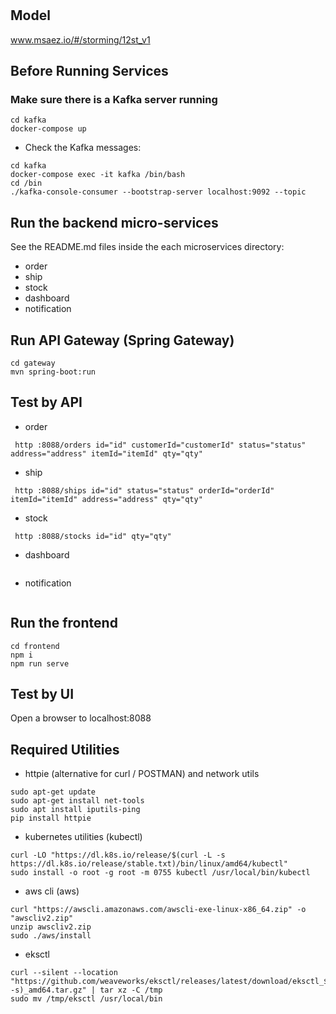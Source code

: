 # 

## Model
www.msaez.io/#/storming/12st_v1

## Before Running Services
### Make sure there is a Kafka server running
```
cd kafka
docker-compose up
```
- Check the Kafka messages:
```
cd kafka
docker-compose exec -it kafka /bin/bash
cd /bin
./kafka-console-consumer --bootstrap-server localhost:9092 --topic
```

## Run the backend micro-services
See the README.md files inside the each microservices directory:

- order
- ship
- stock
- dashboard
- notification


## Run API Gateway (Spring Gateway)
```
cd gateway
mvn spring-boot:run
```

## Test by API
- order
```
 http :8088/orders id="id" customerId="customerId" status="status" address="address" itemId="itemId" qty="qty" 
```
- ship
```
 http :8088/ships id="id" status="status" orderId="orderId" itemId="itemId" address="address" qty="qty" 
```
- stock
```
 http :8088/stocks id="id" qty="qty" 
```
- dashboard
```
```
- notification
```
```


## Run the frontend
```
cd frontend
npm i
npm run serve
```

## Test by UI
Open a browser to localhost:8088

## Required Utilities

- httpie (alternative for curl / POSTMAN) and network utils
```
sudo apt-get update
sudo apt-get install net-tools
sudo apt install iputils-ping
pip install httpie
```

- kubernetes utilities (kubectl)
```
curl -LO "https://dl.k8s.io/release/$(curl -L -s https://dl.k8s.io/release/stable.txt)/bin/linux/amd64/kubectl"
sudo install -o root -g root -m 0755 kubectl /usr/local/bin/kubectl
```

- aws cli (aws)
```
curl "https://awscli.amazonaws.com/awscli-exe-linux-x86_64.zip" -o "awscliv2.zip"
unzip awscliv2.zip
sudo ./aws/install
```

- eksctl 
```
curl --silent --location "https://github.com/weaveworks/eksctl/releases/latest/download/eksctl_$(uname -s)_amd64.tar.gz" | tar xz -C /tmp
sudo mv /tmp/eksctl /usr/local/bin
```

